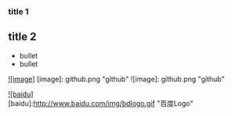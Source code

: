 ### title 1

## title 2

* bullet
* bullet

[![image]](http://www.github.com/)
[image]: github.png "github"
![image]: github.png "github"


[![baidu]](http://baidu.com)  
[baidu]:http://www.baidu.com/img/bdlogo.gif "百度Logo" 


